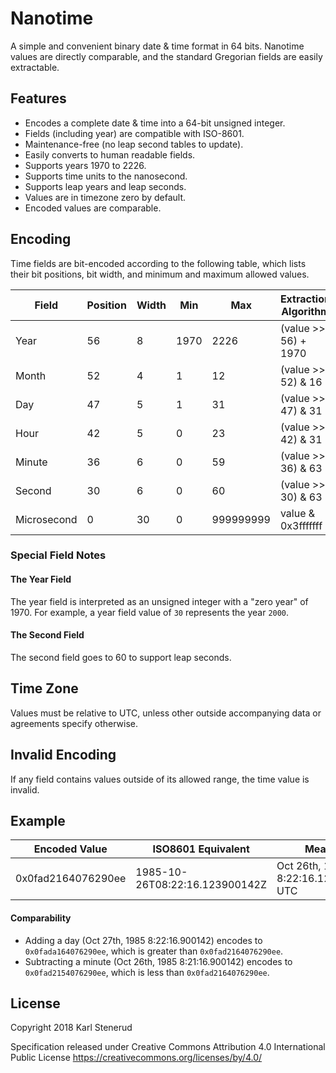 Nanotime
=========

A simple and convenient binary date & time format in 64 bits. Nanotime values are directly comparable, and the standard Gregorian fields are easily extractable.



Features
--------

 * Encodes a complete date & time into a 64-bit unsigned integer.
 * Fields (including year) are compatible with ISO-8601.
 * Maintenance-free (no leap second tables to update).
 * Easily converts to human readable fields.
 * Supports years 1970 to 2226.
 * Supports time units to the nanosecond.
 * Supports leap years and leap seconds.
 * Values are in timezone zero by default.
 * Encoded values are comparable.



Encoding
--------

Time fields are bit-encoded according to the following table, which lists their bit positions, bit width, and minimum and maximum allowed values.

| Field       | Position | Width | Min  | Max       | Extraction Algorithm |
| ----------- | -------- | ----- | ---- | --------- | -------------------- |
| Year        |       56 |     8 | 1970 |      2226 | (value >> 56) + 1970 |
| Month       |       52 |     4 |    1 |        12 | (value >> 52) & 16   |
| Day         |       47 |     5 |    1 |        31 | (value >> 47) & 31   |
| Hour        |       42 |     5 |    0 |        23 | (value >> 42) & 31   |
| Minute      |       36 |     6 |    0 |        59 | (value >> 36) & 63   |
| Second      |       30 |     6 |    0 |        60 | (value >> 30) & 63   |
| Microsecond |        0 |    30 |    0 | 999999999 | value & 0x3fffffff   |


### Special Field Notes

#### The Year Field

The year field is interpreted as an unsigned integer with a "zero year" of 1970. For example, a year field value of `30` represents the year `2000`.

#### The Second Field

The second field goes to 60 to support leap seconds.



Time Zone
---------

Values must be relative to UTC, unless other outside accompanying data or agreements specify otherwise.



Invalid Encoding
----------------

If any field contains values outside of its allowed range, the time value is invalid.



Example
-------

| Encoded Value      | ISO8601 Equivalent             | Meaning                              |
| ------------------ | ------------------------------ | ------------------------------------ |
| 0x0fad2164076290ee | 1985-10-26T08:22:16.123900142Z | Oct 26th, 1985 8:22:16.123900142 UTC |


#### Comparability

 * Adding a day (Oct 27th, 1985 8:22:16.900142) encodes to `0x0fada164076290ee`, which is greater than `0x0fad2164076290ee`.
 * Subtracting a minute (Oct 26th, 1985 8:21:16.900142) encodes to `0x0fad2154076290ee`, which is less than `0x0fad2164076290ee`.



License
-------

Copyright 2018 Karl Stenerud

Specification released under Creative Commons Attribution 4.0 International Public License https://creativecommons.org/licenses/by/4.0/
